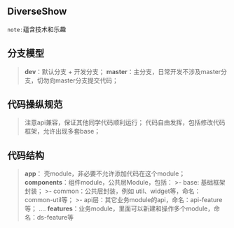 ## DiverseShow
`note:`蕴含技术和乐趣

## 分支模型
> **dev**：默认分支 + 开发分支；
> **master**：主分支，日常开发不涉及master分支，切勿向master分支提交代码；

## 代码操纵规范
> 注意api兼容，保证其他同学代码顺利运行；
> 代码自由发挥，包括修改代码框架，允许出现多套base；

## 代码结构
> **app**： 壳module，非必要不允许添加代码在这个module；
> **components**：组件module，公共层Module，包括：
    >- base: 基础框架封装；
    >- common：公共层封装，例如 util、widget等，命名：common-util等；
    >- api层：其它业务module的api，命名：api-feature等；
    ....
> **features**：业务module，里面可以新建和操作多个module，命名：ds-feature等
